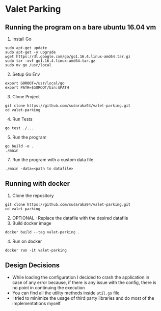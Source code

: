 # Valet Parking
## Running the program on a bare ubuntu 16.04 vm
1. Install Go
```shell
sudo apt-get update
sudo apt-get -y upgrade
wget https://dl.google.com/go/go1.16.4.linux-amd64.tar.gz
sudo tar -xvf go1.16.4.linux-amd64.tar.gz
sudo mv go /usr/local
```
2. Setup Go Env
```shell
export GOROOT=/usr/local/go
export PATH=$GOROOT/bin:$PATH
```
3. Clone Project
```shell
git clone https://github.com/sudaraka94/valet-parking.git
cd valet-parking
```
4. Run Tests
```shell
go test ./...
```
5. Run the program
```shell
go build -o .
./main
```
7. Run the program with a custom data file
```shell
./main -data=<path to datafile>
```
## Running with docker
1. Clone the repository
```shell
git clone https://github.com/sudaraka94/valet-parking.git
cd valet-parking
```
2. OPTIONAL : Replace the datafile with the desired datafile 
3. Build docker image
```shell
docker build --tag valet-parking .
```
4. Run on docker
```shell
docker run -it valet-parking
```
## Design Decisions
- While loading the configuration I decided to crash the application
in case of any error because, if there is any issue with the config, there is no point in continuing the execution
- You can find all the utility methods inside `util.go` file
- I tried to minimize the usage of third party libraries and do most of the 
implementations myself
